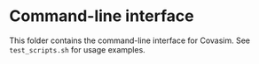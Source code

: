 # Command-line interface

This folder contains the command-line interface for Covasim. See `test_scripts.sh` for usage examples.